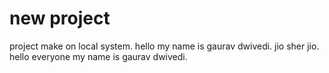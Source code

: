  # new project

 project make on local system.
 hello my name is gaurav dwivedi.
 jio sher jio.
 hello everyone my name is gaurav dwivedi.
